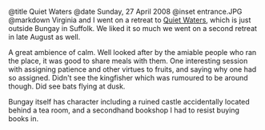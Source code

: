 @title		Quiet Waters
@date		Sunday, 27 April 2008
@inset		entrance.JPG
@markdown
Virginia and I went on a retreat to
[Quiet Waters](https://www.quietwaters.org.uk/),
which is just outside Bungay in Suffolk. We liked it so much we went on a second retreat in late August as well.

A great ambience of calm.   Well looked after by the amiable people who ran the place, it was good to share meals with them.   One interesting session with assigning patience and other virtues to fruits, and saying why one had so assigned.   Didn't see the kingfisher which was rumoured to be around though. Did see bats flying at dusk.

Bungay itself has character including a ruined castle accidentally located behind a tea room, and a secondhand bookshop I had to resist buying books in.
